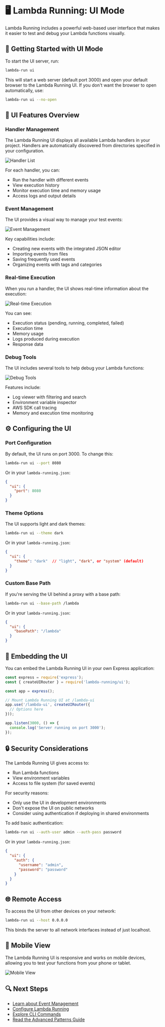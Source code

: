 # 🖥️ Lambda Running: UI Mode

Lambda Running includes a powerful web-based user interface that makes it easier to test and debug your Lambda functions visually.

## 🚀 Getting Started with UI Mode

To start the UI server, run:

```bash
lambda-run ui
```

This will start a web server (default port 3000) and open your default browser to the Lambda Running UI. If you don't want the browser to open automatically, use:

```bash
lambda-run ui --no-open
```

## 🧩 UI Features Overview

### Handler Management

The Lambda Running UI displays all available Lambda handlers in your project. Handlers are automatically discovered from directories specified in your configuration.

![Handler List](../images/ui-handlers.png)

For each handler, you can:
- Run the handler with different events
- View execution history
- Monitor execution time and memory usage
- Access logs and output details

### Event Management

The UI provides a visual way to manage your test events:

![Event Management](../images/ui-events.png)

Key capabilities include:
- Creating new events with the integrated JSON editor
- Importing events from files
- Saving frequently used events
- Organizing events with tags and categories

### Real-time Execution

When you run a handler, the UI shows real-time information about the execution:

![Real-time Execution](../images/ui-execution.png)

You can see:
- Execution status (pending, running, completed, failed)
- Execution time
- Memory usage
- Logs produced during execution
- Response data

### Debug Tools

The UI includes several tools to help debug your Lambda functions:

![Debug Tools](../images/ui-debug.png)

Features include:
- Log viewer with filtering and search
- Environment variable inspector
- AWS SDK call tracing
- Memory and execution time monitoring

## ⚙️ Configuring the UI

### Port Configuration

By default, the UI runs on port 3000. To change this:

```bash
lambda-run ui --port 8080
```

Or in your `lambda-running.json`:

```json
{
  "ui": {
    "port": 8080
  }
}
```

### Theme Options

The UI supports light and dark themes:

```bash
lambda-run ui --theme dark
```

Or in your `lambda-running.json`:

```json
{
  "ui": {
    "theme": "dark"  // "light", "dark", or "system" (default)
  }
}
```

### Custom Base Path

If you're serving the UI behind a proxy with a base path:

```bash
lambda-run ui --base-path /lambda
```

Or in your `lambda-running.json`:

```json
{
  "ui": {
    "basePath": "/lambda"
  }
}
```

## 🔗 Embedding the UI

You can embed the Lambda Running UI in your own Express application:

```javascript
const express = require('express');
const { createUIRouter } = require('lambda-running/ui');

const app = express();

// Mount Lambda Running UI at /lambda-ui
app.use('/lambda-ui', createUIRouter({
  // Options here
}));

app.listen(3000, () => {
  console.log('Server running on port 3000');
});
```

## 🔒 Security Considerations

The Lambda Running UI gives access to:
- Run Lambda functions
- View environment variables
- Access to file system (for saved events)

For security reasons:
- Only use the UI in development environments
- Don't expose the UI on public networks
- Consider using authentication if deploying in shared environments

To add basic authentication:

```bash
lambda-run ui --auth-user admin --auth-pass password
```

Or in your `lambda-running.json`:

```json
{
  "ui": {
    "auth": {
      "username": "admin",
      "password": "password"
    }
  }
}
```

## 🌐 Remote Access

To access the UI from other devices on your network:

```bash
lambda-run ui --host 0.0.0.0
```

This binds the server to all network interfaces instead of just localhost.

## 📱 Mobile View

The Lambda Running UI is responsive and works on mobile devices, allowing you to test your functions from your phone or tablet.

![Mobile View](../images/ui-mobile.png)

## 🔍 Next Steps

- [Learn about Event Management](./event-management.md)
- [Configure Lambda Running](./configuration.md)
- [Explore CLI Commands](../reference/cli-reference.md)
- [Read the Advanced Patterns Guide](../reference/advanced-patterns.md) 